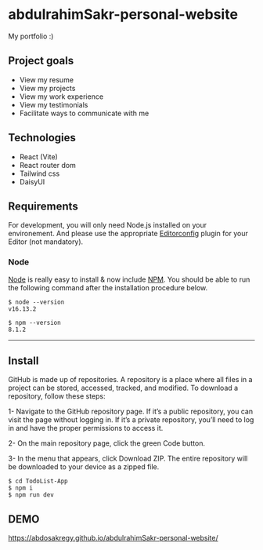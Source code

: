 # abdulrahimSakr-personal-website

My portfolio :)

## Project goals
- View my resume
- View my projects
- View my work experience
- View my testimonials
- Facilitate ways to communicate with me

## Technologies
- React (Vite)
- React router dom
- Tailwind css
- DaisyUI

## Requirements

For development, you will only need Node.js installed on your environement.
And please use the appropriate [Editorconfig](http://editorconfig.org/) plugin for your Editor (not mandatory).

### Node

[Node](http://nodejs.org/) is really easy to install & now include [NPM](https://npmjs.org/).
You should be able to run the following command after the installation procedure
below.

    $ node --version
    v16.13.2

    $ npm --version
    8.1.2

---
## Install
GitHub is made up of repositories. A repository is a place where all files in a project can be stored, accessed, tracked, and modified. To download a repository, follow these steps:

1- Navigate to the GitHub repository page. If it’s a public repository, you can visit the page without logging in. If it’s a private repository, you’ll need to log in and have the proper permissions to access it.

2- On the main repository page, click the green Code button.

3- In the menu that appears, click Download ZIP. The entire repository will be downloaded to your device as a zipped file.

    $ cd TodoList-App
    $ npm i
    $ npm run dev

## DEMO
https://abdosakregy.github.io/abdulrahimSakr-personal-website/
